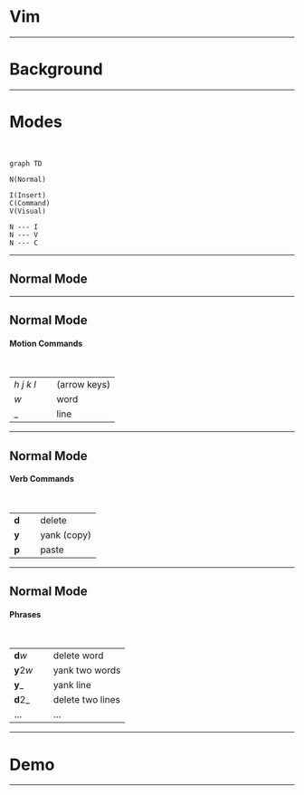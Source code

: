 # Vim

<?
see [[public speaking]]

prep:
- open new VSCode window
- turn on screen cast mode
- open MosaicLarge in window
- open [[vim talk demo]] in window
- zoom in 3x
?>

---

# Background

<?
a set of key bindings?
efficient
?>

---

# Modes

<br />

<?
I and ESC
?>

```mermaid
graph TD

N(Normal)

I(Insert)
C(Command)
V(Visual)

N --- I
N --- V
N --- C
```

---

## Normal Mode

---

## Normal Mode

#### Motion Commands

<br />

|                        |              |
| ---------------------- | ------------ |
| _h_ _j_ _k_ _l_ &emsp; | (arrow keys) |
| _w_                    | word         |
| \_                     | line         |

<?
USE NUMBERS
?>

---

## Normal Mode

#### Verb Commands

<br />

|              |             |
| ------------ | ----------- |
| **d** &emsp; | delete      |
| **y**        | yank (copy) |
| **p**        | paste       |

<?
nothing happened...
?>

---

## Normal Mode

#### Phrases

<br />

|                  |                  |
| ---------------- | ---------------- |
| **d**_w_         | delete word      |
| **y**2*w* &emsp; | yank two words   |
| **y**\_          | yank line        |
| **d**2\_         | delete two lines |
| $\dots$          | $\dots$          |

<?
easy to remember, switch keyboard layouts
?>

---

# Demo

---

<?
learn Vim!
disadvantage: frustrating
?>
